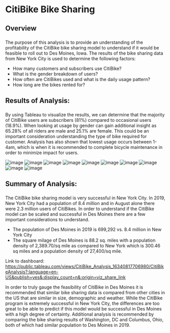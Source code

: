 # CitiBike Bike Sharing 

## Overview
###
The purpose of this analysis is to provide an understanding of the profitability of the CitiBike bike sharing model to understand if it would be feasible to roll out to Des Moines, Iowa.
The results of the bike sharing data from New York City is used to determine the following factors:
- How many customers and subscribers use CitiBike?
- What is the gender breakdown of users?
- How often are CitiBikes used and what is the daily usage pattern?
- How long are the bikes rented for?

## Results of Analysis:
###
By using Tableau to visualize the results, we can determine that the majority of CitiBike users are subscribers (81%) compared to occasional users (18.9%).
When looking at usage by gender can gain additional insight as 65.28% of all riders are male and 25.1% are female.  This could be an important consideration understanding the type of bike required for customer.  Analysis has also shown that lowest usage occurs between 1-4am, which is when it is recommended to complete bicycle maintenance in order to minimize impact for users.

![image](https://user-images.githubusercontent.com/86161212/137529327-8f663155-8b93-46ae-a893-753a5be8aec4.png)
![image](https://user-images.githubusercontent.com/86161212/137529600-a321e896-2fbf-4be3-99ff-ab9d84e88a53.png)
![image](https://user-images.githubusercontent.com/86161212/137529690-6467afcc-ccaf-413f-90a4-cc0f767254dc.png)
![image](https://user-images.githubusercontent.com/86161212/137529755-e4ac4069-6cfc-4eee-93ec-4de71cca1bcb.png)
![image](https://user-images.githubusercontent.com/86161212/137529812-3d73fefc-a955-40e1-8396-99b11d0577f1.png)
![image](https://user-images.githubusercontent.com/86161212/137529871-90f18c7f-7043-498a-9351-2f3825ac4d43.png)
![image](https://user-images.githubusercontent.com/86161212/137529951-a10271ef-25da-43d4-90e9-c0c41b83957b.png)
![image](https://user-images.githubusercontent.com/86161212/137530008-d41fc961-a90b-4f33-b338-5af6b1cc4701.png)
![image](https://user-images.githubusercontent.com/86161212/137530053-f8fc9a23-2367-4060-b6a4-002197ad462e.png)
![image](https://user-images.githubusercontent.com/86161212/137530103-34e60d77-87f9-4fe6-a590-f6041170b666.png)

## Summary of Analysis:
###
The CitiBike bike sharing model is very successful in New York City.  In 2019, New York City had a population of 8.4 million and in August alone there were 2.3 million users of CitiBikes.  In order to understand if the CitiBike model can be scaled and successful in Des Moines there are a few important considerations to understand.
- The population of Des Moines in 2019 is 699,292 vs. 8.4 million in New York City
- The square milage of Des Moines is 88.2 sq. miles with a population density of 2,389.70/sq mile as compared to New York which is 300.46 sq miles and a population density of 27,400/sq mile.

Link to dashboard: https://public.tableau.com/views/CitiBike_Analysis_16340817706980/CitiBikeAnalysis?:language=en-US&publish=yes&:display_count=n&:origin=viz_share_link

In order to truly gauge the feasibility of CitiBike in Des Moines it is recommended that similar bike sharing data is compared from other cities in the US that are similar in size, demographic and weather.  While the CitiBike program is extremely successful in New York City, the differences are too great to be able to predict if this model would be successful in Des Moines with a high degree of certainty.  Additional analysis is recommended by comparing the bike sharing results of Washington, DC and Columbus, Ohio, both of which had similar population to Des Moines in 2019.
